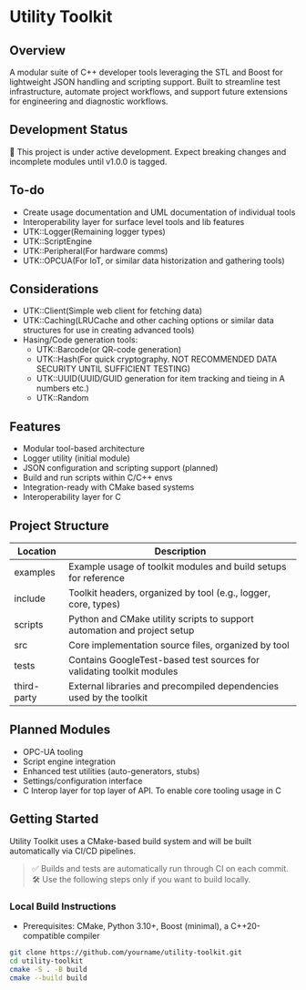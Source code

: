 # Utility Toolkit

## Overview
A modular suite of C++ developer tools leveraging the STL and Boost for lightweight JSON handling and scripting support. Built to streamline test infrastructure, automate project workflows, and support future extensions for engineering and diagnostic workflows.

## Development Status
🚧 This project is under active development. Expect breaking changes and incomplete modules until v1.0.0 is tagged.

## To-do
- Create usage documentation and UML documentation of individual tools
- Interoperability layer for surface level tools and lib features
- UTK::Logger(Remaining logger types)
- UTK::ScriptEngine
- UTK::Peripheral(For hardware comms)
- UTK::OPCUA(For IoT, or similar data historization and gathering tools)

## Considerations
- UTK::Client(Simple web client for fetching data)
- UTK::Caching(LRUCache and other caching options or similar data structures for use in creating advanced tools)
- Hasing/Code generation tools:
  - UTK::Barcode(or QR-code generation)
  - UTK::Hash(For quick cryptography. NOT RECOMMENDED DATA SECURITY UNTIL SUFFICIENT TESTING)
  - UTK::UUID(UUID/GUID generation for item tracking and tieing in A numbers etc.)
  - UTK::Random

## Features
- Modular tool-based architecture
- Logger utility (initial module)
- JSON configuration and scripting support (planned)
- Build and run scripts within C/C++ envs
- Integration-ready with CMake based systems
- Interoperability layer for C

## Project Structure
| Location    | Description                                                                 |
|-------------|-----------------------------------------------------------------------------|
| examples    | Example usage of toolkit modules and build setups for reference             |
| include     | Toolkit headers, organized by tool (e.g., logger, core, types)              |
| scripts     | Python and CMake utility scripts to support automation and project setup    |
| src         | Core implementation source files, organized by tool                         |
| tests       | Contains GoogleTest-based test sources for validating toolkit modules       |
| third-party | External libraries and precompiled dependencies used by the toolkit         |

## Planned Modules
- OPC-UA tooling
- Script engine integration
- Enhanced test utilities (auto-generators, stubs)
- Settings/configuration interface
- C Interop layer for top layer of API. To enable core tooling usage in C 

## Getting Started
Utility Toolkit uses a CMake-based build system and will be built automatically via CI/CD pipelines.

> ✅ Builds and tests are automatically run through CI on each commit.  
> 🛠️ Use the following steps only if you want to build locally.

### Local Build Instructions

- Prerequisites: CMake, Python 3.10+, Boost (minimal), a C++20-compatible compiler

```bash
git clone https://github.com/yourname/utility-toolkit.git
cd utility-toolkit
cmake -S . -B build
cmake --build build
```
